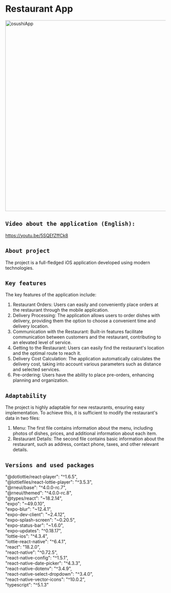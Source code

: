 # Restaurant App

<img src="https://github.com/TigerTimofey/Osushi-app/assets/119110538/3d39d4bc-b4e0-42ae-8c4d-4d98398cba74" width="600" alt="osushiApp">

## `Video about the application (English):`
https://youtu.be/5SQEfZffCk8

## `About project`
The project is a full-fledged iOS application developed using modern technologies.

## `Key features`

The key features of the application include:
1. Restaurant Orders: Users can easily and conveniently place orders at the restaurant through the mobile application.
2. Delivery Processing: The application allows users to order dishes with delivery, providing them the option to choose a convenient time and delivery location.
3. Communication with the Restaurant: Built-in features facilitate communication between customers and the restaurant, contributing to an elevated level of service.
4. Getting to the Restaurant: Users can easily find the restaurant's location and the optimal route to reach it.
5. Delivery Cost Calculation: The application automatically calculates the delivery cost, taking into account various parameters such as distance and selected services.
6. Pre-ordering: Users have the ability to place pre-orders, enhancing planning and organization.

## `Adaptability`

The project is highly adaptable for new restaurants, ensuring easy implementation. To achieve this, it is sufficient to modify the restaurant's data in two files:
1. Menu: The first file contains information about the menu, including photos of dishes, prices, and additional information about each item.
2. Restaurant Details: The second file contains basic information about the restaurant, such as address, contact phone, taxes, and other relevant details.

## `Versions and used packages`

"@dotlottie/react-player": "^1.6.5",  
"@lottiefiles/react-lottie-player": "^3.5.3",  
"@rneui/base": "^4.0.0-rc.7",  
"@rneui/themed": "^4.0.0-rc.8",  
"@types/react": "~18.2.14",  
"expo": "~49.0.10",  
"expo-blur": "~12.4.1",  
"expo-dev-client": "~2.4.12",  
"expo-splash-screen": "~0.20.5",  
"expo-status-bar": "~1.6.0",  
"expo-updates": "^0.18.17",  
"lottie-ios": "^4.3.4",  
"lottie-react-native": "^6.4.1",  
"react": "18.2.0",  
"react-native": "^0.72.5",  
"react-native-config": "^1.5.1",  
"react-native-date-picker": "^4.3.3",  
"react-native-dotenv": "^3.4.9",  
"react-native-select-dropdown": "^3.4.0",  
"react-native-vector-icons": "^10.0.2",  
"typescript": "^5.1.3"

